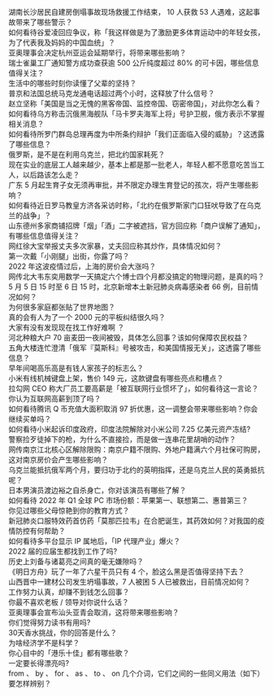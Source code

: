 湖南长沙居民自建房倒塌事故现场救援工作结束， 10 人获救 53 人遇难，这起事故带来了哪些警示？  
如何看待谷爱凌回应争议，称「我这样做是为了激励更多体育运动中的年轻女孩，为了代表我及妈妈的中国血统」？  
亚奥理事会决定杭州亚运会延期举行，将带来哪些影响？  
瑞士雀巢工厂通知警方成功查获逾 500 公斤纯度超过 80% 的可卡因，哪些信息值得关注？  
生活中的哪些时刻你读懂了父辈的坚持？  
普京和法国总统马克龙通电话超过两个小时，这释放了什么信号？  
赵立坚称「美国是当之无愧的黑客帝国、监控帝国、窃密帝国」，对此你怎么看？  
如何看待乌方称击沉俄黑海舰队「马卡罗夫海军上将」号护卫舰，俄方表示不掌握相关消息？  
如何看待所罗门群岛总理再度为中所条约辩护「我们正面临入侵的威胁」？这透露了哪些信息？  
俄罗斯，是不是在利用乌克兰，把北约国家耗死？  
现在实业的底层工人越来越少，基本上都是那一批老人，年轻人都不愿意吃苦当工人，以后路该怎么走？  
广东 5 月起生育子女无须再审批，并不限定办理生育登记的孩次，将产生哪些影响？  
如何看待近日罗马教皇方济各采访时称，「北约在俄罗斯家门口狂吠导致了在乌克兰的战争」？  
山东德州多家商铺招牌「烟」「酒」二字被遮挡，官方回应称「商户误解了通知」，有哪些信息值得关注？  
网红徐大宝举报丈夫多次家暴，丈夫回应称其炒作，具体情况如何？  
第一次戴「小刚腿」出街，你露了吗？  
2022 年这波疫情过后，上海的房价会大涨吗？  
网传北大韦东奕用数学一天搞定六个博士四个月都没搞定的物理问题，是真的吗？  
5 月 5 日 15 时至 6 日 15 时，北京新增本土新冠肺炎病毒感染者 66 例，目前情况如何？  
为何很多家庭都张贴了世界地图？  
真的会有人为了一个 2000 元的平板纠结很久吗？  
大家有没有发现现在找工作好难啊 ？  
河北种粮大户 70 亩麦田一夜间被毁，具体怎么回事？该如何保障农民权益？  
五角大楼连忙澄清「俄军『莫斯科』号被攻击，和美国情报无关」，这透露了哪些信息？  
早年间喝高乐高是有钱人家孩子的标志么？  
小米有线机械键盘上架，售价 149 元，这款键盘有哪些亮点和槽点？  
拉勾网 CEO 称大厂员工要高薪是「被互联网行业惯坏了」，如何看待这一言论？你认为互联网高薪到顶了吗？  
如何看待腾讯 Q 币充值大面积取消 97 折优惠，这一调整会带来哪些影响？你会继续买单吗？  
如何看待小米起诉印度政府，印度法院解除对小米公司 7.25 亿美元资产冻结?  
警察捡歹徒掉下的枪，为什么不直接捡，而是做一连串花里胡哨的动作？  
网传南京江北核心区解除限购：南京户籍不限购、外地户籍满六个月社保可购房，这对南京房价会产生哪些影响？  
乌克兰能抵抗俄军两个月，要归功于北约的英明指挥，还是乌克兰人民的英勇抵抗呢？  
日本男演员渡边裕之自杀身亡，你对该演员有哪些了解？  
如何看待 2022 年 Q1 全球 PC 市场份额：苹果第一、联想第二、惠普第三？  
你见过哪些父母惊艳到你的教育方式？  
新冠肺炎口服特效药首仿药「莫那匹拉韦」在合肥诞生，其药效如何？对我国的疫情防控有何帮助？  
如何看待多平台显示 IP 属地后，「IP 代理产业」爆火？  
2022 届的应届生都找到工作了吗?  
历史上刘备与诸葛亮之间真的毫无嫌隙吗？  
《明日方舟》玩了一年了六星干员只有 4 个，脸这么黑是否值得坚持下去？  
山西晋中一建材公司发生坍塌事故，7 人被困 5 人已被救出，目前情况如何？  
工作努力认真，却赚不到钱怎么回事？  
你最不喜欢老板 / 领导对你说什么话？  
亚奥理事会宣布汕头亚青会取消，这将带来哪些影响？  
你们觉得努力读书有用吗?  
30天香水挑战，你的回答是什么？  
为啥经济学不是科学？  
你心目中的「港乐十佳」都有哪些歌？  
一定要长得漂亮吗?  
from 、 by 、 for 、 as 、 to 、 on 几个介词，它们之间的一些同义用法（如下）要怎样辨别？  
